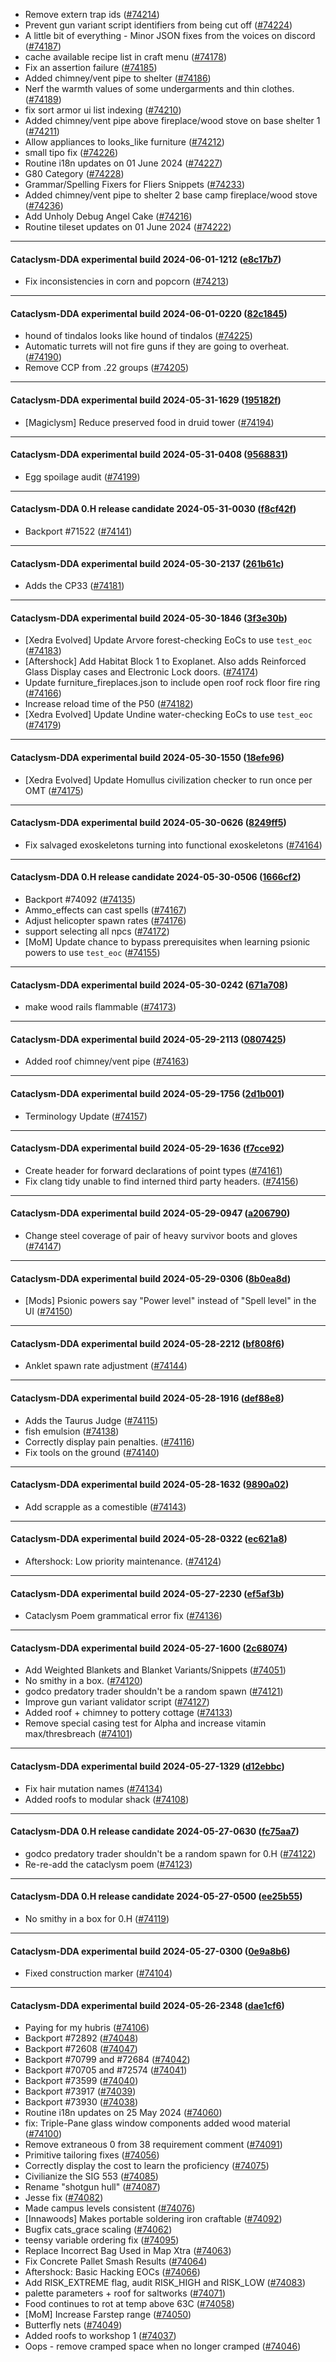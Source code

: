 * Remove extern trap ids ([#74214](https://github.com/CleverRaven/Cataclysm-DDA/pull/74214))
* Prevent gun variant script identifiers from being cut off ([#74224](https://github.com/CleverRaven/Cataclysm-DDA/pull/74224))
* A little bit of everything - Minor JSON fixes from the voices on discord ([#74187](https://github.com/CleverRaven/Cataclysm-DDA/pull/74187))
* cache available recipe list in craft menu ([#74178](https://github.com/CleverRaven/Cataclysm-DDA/pull/74178))
* Fix an assertion failure ([#74185](https://github.com/CleverRaven/Cataclysm-DDA/pull/74185))
* Added chimney/vent pipe to shelter ([#74186](https://github.com/CleverRaven/Cataclysm-DDA/pull/74186))
* Nerf the warmth values of some undergarments and thin clothes. ([#74189](https://github.com/CleverRaven/Cataclysm-DDA/pull/74189))
* fix sort armor ui list indexing ([#74210](https://github.com/CleverRaven/Cataclysm-DDA/pull/74210))
* Added chimney/vent pipe above fireplace/wood stove on base shelter 1 ([#74211](https://github.com/CleverRaven/Cataclysm-DDA/pull/74211))
* Allow appliances to looks_like furniture ([#74212](https://github.com/CleverRaven/Cataclysm-DDA/pull/74212))
* small tipo fix ([#74226](https://github.com/CleverRaven/Cataclysm-DDA/pull/74226))
* Routine i18n updates on 01 June 2024 ([#74227](https://github.com/CleverRaven/Cataclysm-DDA/pull/74227))
* G80 Category ([#74228](https://github.com/CleverRaven/Cataclysm-DDA/pull/74228))
* Grammar/Spelling Fixers for Fliers Snippets ([#74233](https://github.com/CleverRaven/Cataclysm-DDA/pull/74233))
* Added chimney/vent pipe to shelter 2 base camp fireplace/wood stove ([#74236](https://github.com/CleverRaven/Cataclysm-DDA/pull/74236))
* Add Unholy Debug Angel Cake ([#74216](https://github.com/CleverRaven/Cataclysm-DDA/pull/74216))
* Routine tileset updates on 01 June 2024 ([#74222](https://github.com/CleverRaven/Cataclysm-DDA/pull/74222))

---

#### Cataclysm-DDA experimental build 2024-06-01-1212 ([e8c17b7](https://github.com/CleverRaven/Cataclysm-DDA/releases/tag/cdda-experimental-2024-06-01-1212))

* Fix inconsistencies in corn and popcorn ([#74213](https://github.com/CleverRaven/Cataclysm-DDA/pull/74213))

---

#### Cataclysm-DDA experimental build 2024-06-01-0220 ([82c1845](https://github.com/CleverRaven/Cataclysm-DDA/releases/tag/cdda-experimental-2024-06-01-0220))

* hound of tindalos looks like hound of tindalos ([#74225](https://github.com/CleverRaven/Cataclysm-DDA/pull/74225))
* Automatic turrets will not fire guns if they are going to overheat. ([#74190](https://github.com/CleverRaven/Cataclysm-DDA/pull/74190))
* Remove CCP from .22 groups ([#74205](https://github.com/CleverRaven/Cataclysm-DDA/pull/74205))

---

#### Cataclysm-DDA experimental build 2024-05-31-1629 ([195182f](https://github.com/CleverRaven/Cataclysm-DDA/releases/tag/cdda-experimental-2024-05-31-1629))

* [Magiclysm] Reduce preserved food in druid tower ([#74194](https://github.com/CleverRaven/Cataclysm-DDA/pull/74194))

---

#### Cataclysm-DDA experimental build 2024-05-31-0408 ([9568831](https://github.com/CleverRaven/Cataclysm-DDA/releases/tag/cdda-experimental-2024-05-31-0408))

* Egg spoilage audit ([#74199](https://github.com/CleverRaven/Cataclysm-DDA/pull/74199))

---

#### Cataclysm-DDA 0.H release candidate 2024-05-31-0030 ([f8cf42f](https://github.com/CleverRaven/Cataclysm-DDA/releases/tag/cdda-0.H-2024-05-31-0030))

* Backport #71522 ([#74141](https://github.com/CleverRaven/Cataclysm-DDA/pull/74141))

---

#### Cataclysm-DDA experimental build 2024-05-30-2137 ([261b61c](https://github.com/CleverRaven/Cataclysm-DDA/releases/tag/cdda-experimental-2024-05-30-2137))

* Adds the CP33 ([#74181](https://github.com/CleverRaven/Cataclysm-DDA/pull/74181))

---

#### Cataclysm-DDA experimental build 2024-05-30-1846 ([3f3e30b](https://github.com/CleverRaven/Cataclysm-DDA/releases/tag/cdda-experimental-2024-05-30-1846))

* [Xedra Evolved] Update Arvore forest-checking EoCs to use `test_eoc` ([#74183](https://github.com/CleverRaven/Cataclysm-DDA/pull/74183))
* [Aftershock] Add Habitat Block 1 to Exoplanet. Also adds Reinforced Glass Display cases and Electronic Lock doors. ([#74174](https://github.com/CleverRaven/Cataclysm-DDA/pull/74174))
* Update furniture_fireplaces.json to include open roof rock floor fire ring ([#74166](https://github.com/CleverRaven/Cataclysm-DDA/pull/74166))
* Increase reload time of the P50 ([#74182](https://github.com/CleverRaven/Cataclysm-DDA/pull/74182))
* [Xedra Evolved] Update Undine water-checking EoCs to use `test_eoc` ([#74179](https://github.com/CleverRaven/Cataclysm-DDA/pull/74179))

---

#### Cataclysm-DDA experimental build 2024-05-30-1550 ([18efe96](https://github.com/CleverRaven/Cataclysm-DDA/releases/tag/cdda-experimental-2024-05-30-1550))

* [Xedra Evolved] Update Homullus civilization checker to run once per OMT ([#74175](https://github.com/CleverRaven/Cataclysm-DDA/pull/74175))

---

#### Cataclysm-DDA experimental build 2024-05-30-0626 ([8249ff5](https://github.com/CleverRaven/Cataclysm-DDA/releases/tag/cdda-experimental-2024-05-30-0626))

* Fix salvaged exoskeletons turning into functional exoskeletons ([#74164](https://github.com/CleverRaven/Cataclysm-DDA/pull/74164))

---

#### Cataclysm-DDA 0.H release candidate 2024-05-30-0506 ([1666cf2](https://github.com/CleverRaven/Cataclysm-DDA/releases/tag/cdda-0.H-2024-05-30-0506))

* Backport #74092 ([#74135](https://github.com/CleverRaven/Cataclysm-DDA/pull/74135))
* Ammo_effects can cast spells ([#74167](https://github.com/CleverRaven/Cataclysm-DDA/pull/74167))
* Adjust helicopter spawn rates ([#74176](https://github.com/CleverRaven/Cataclysm-DDA/pull/74176))
* support selecting all npcs ([#74172](https://github.com/CleverRaven/Cataclysm-DDA/pull/74172))
* [MoM] Update chance to bypass prerequisites when learning psionic powers to use `test_eoc` ([#74155](https://github.com/CleverRaven/Cataclysm-DDA/pull/74155))

---

#### Cataclysm-DDA experimental build 2024-05-30-0242 ([671a708](https://github.com/CleverRaven/Cataclysm-DDA/releases/tag/cdda-experimental-2024-05-30-0242))

* make wood rails flammable ([#74173](https://github.com/CleverRaven/Cataclysm-DDA/pull/74173))

---

#### Cataclysm-DDA experimental build 2024-05-29-2113 ([0807425](https://github.com/CleverRaven/Cataclysm-DDA/releases/tag/cdda-experimental-2024-05-29-2113))

* Added roof chimney/vent pipe ([#74163](https://github.com/CleverRaven/Cataclysm-DDA/pull/74163))

---

#### Cataclysm-DDA experimental build 2024-05-29-1756 ([2d1b001](https://github.com/CleverRaven/Cataclysm-DDA/releases/tag/cdda-experimental-2024-05-29-1756))

* Terminology Update ([#74157](https://github.com/CleverRaven/Cataclysm-DDA/pull/74157))

---

#### Cataclysm-DDA experimental build 2024-05-29-1636 ([f7cce92](https://github.com/CleverRaven/Cataclysm-DDA/releases/tag/cdda-experimental-2024-05-29-1636))

* Create header for forward declarations of point types ([#74161](https://github.com/CleverRaven/Cataclysm-DDA/pull/74161))
* Fix clang tidy unable to find interned third party headers. ([#74156](https://github.com/CleverRaven/Cataclysm-DDA/pull/74156))

---

#### Cataclysm-DDA experimental build 2024-05-29-0947 ([a206790](https://github.com/CleverRaven/Cataclysm-DDA/releases/tag/cdda-experimental-2024-05-29-0947))

* Change steel coverage of pair of heavy survivor boots and gloves ([#74147](https://github.com/CleverRaven/Cataclysm-DDA/pull/74147))

---

#### Cataclysm-DDA experimental build 2024-05-29-0306 ([8b0ea8d](https://github.com/CleverRaven/Cataclysm-DDA/releases/tag/cdda-experimental-2024-05-29-0306))

* [Mods] Psionic powers say "Power level" instead of "Spell level" in the UI ([#74150](https://github.com/CleverRaven/Cataclysm-DDA/pull/74150))

---

#### Cataclysm-DDA experimental build 2024-05-28-2212 ([bf808f6](https://github.com/CleverRaven/Cataclysm-DDA/releases/tag/cdda-experimental-2024-05-28-2212))

* Anklet spawn rate adjustment ([#74144](https://github.com/CleverRaven/Cataclysm-DDA/pull/74144))

---

#### Cataclysm-DDA experimental build 2024-05-28-1916 ([def88e8](https://github.com/CleverRaven/Cataclysm-DDA/releases/tag/cdda-experimental-2024-05-28-1916))

* Adds the Taurus Judge ([#74115](https://github.com/CleverRaven/Cataclysm-DDA/pull/74115))
* fish emulsion ([#74138](https://github.com/CleverRaven/Cataclysm-DDA/pull/74138))
* Correctly display pain penalties. ([#74116](https://github.com/CleverRaven/Cataclysm-DDA/pull/74116))
* Fix tools on the ground ([#74140](https://github.com/CleverRaven/Cataclysm-DDA/pull/74140))

---

#### Cataclysm-DDA experimental build 2024-05-28-1632 ([9890a02](https://github.com/CleverRaven/Cataclysm-DDA/releases/tag/cdda-experimental-2024-05-28-1632))

* Add scrapple as a comestible ([#74143](https://github.com/CleverRaven/Cataclysm-DDA/pull/74143))

---

#### Cataclysm-DDA experimental build 2024-05-28-0322 ([ec621a8](https://github.com/CleverRaven/Cataclysm-DDA/releases/tag/cdda-experimental-2024-05-28-0322))

* Aftershock: Low priority maintenance. ([#74124](https://github.com/CleverRaven/Cataclysm-DDA/pull/74124))

---

#### Cataclysm-DDA experimental build 2024-05-27-2230 ([ef5af3b](https://github.com/CleverRaven/Cataclysm-DDA/releases/tag/cdda-experimental-2024-05-27-2230))

* Cataclysm Poem grammatical error fix ([#74136](https://github.com/CleverRaven/Cataclysm-DDA/pull/74136))

---

#### Cataclysm-DDA experimental build 2024-05-27-1600 ([2c68074](https://github.com/CleverRaven/Cataclysm-DDA/releases/tag/cdda-experimental-2024-05-27-1600))

* Add Weighted Blankets and Blanket Variants/Snippets ([#74051](https://github.com/CleverRaven/Cataclysm-DDA/pull/74051))
* No smithy in a box. ([#74120](https://github.com/CleverRaven/Cataclysm-DDA/pull/74120))
* godco predatory trader shouldn't be a random spawn ([#74121](https://github.com/CleverRaven/Cataclysm-DDA/pull/74121))
* Improve gun variant validator script ([#74127](https://github.com/CleverRaven/Cataclysm-DDA/pull/74127))
* Added roof + chimney to pottery cottage ([#74133](https://github.com/CleverRaven/Cataclysm-DDA/pull/74133))
* Remove special casing test for Alpha and increase vitamin max/thresbreach ([#74101](https://github.com/CleverRaven/Cataclysm-DDA/pull/74101))

---

#### Cataclysm-DDA experimental build 2024-05-27-1329 ([d12ebbc](https://github.com/CleverRaven/Cataclysm-DDA/releases/tag/cdda-experimental-2024-05-27-1329))

* Fix hair mutation names ([#74134](https://github.com/CleverRaven/Cataclysm-DDA/pull/74134))
* Added roofs to modular shack ([#74108](https://github.com/CleverRaven/Cataclysm-DDA/pull/74108))

---

#### Cataclysm-DDA 0.H release candidate 2024-05-27-0630 ([fc75aa7](https://github.com/CleverRaven/Cataclysm-DDA/releases/tag/cdda-0.H-2024-05-27-0630))

* godco predatory trader shouldn't be a random spawn for 0.H ([#74122](https://github.com/CleverRaven/Cataclysm-DDA/pull/74122))
* Re-re-add the cataclysm poem ([#74123](https://github.com/CleverRaven/Cataclysm-DDA/pull/74123))

---

#### Cataclysm-DDA 0.H release candidate 2024-05-27-0500 ([ee25b55](https://github.com/CleverRaven/Cataclysm-DDA/releases/tag/cdda-0.H-2024-05-27-0500))

* No smithy in a box for 0.H ([#74119](https://github.com/CleverRaven/Cataclysm-DDA/pull/74119))

---

#### Cataclysm-DDA experimental build 2024-05-27-0300 ([0e9a8b6](https://github.com/CleverRaven/Cataclysm-DDA/releases/tag/cdda-experimental-2024-05-27-0300))

* Fixed construction marker ([#74104](https://github.com/CleverRaven/Cataclysm-DDA/pull/74104))

---

#### Cataclysm-DDA experimental build 2024-05-26-2348 ([dae1cf6](https://github.com/CleverRaven/Cataclysm-DDA/releases/tag/cdda-experimental-2024-05-26-2348))

* Paying for my hubris ([#74106](https://github.com/CleverRaven/Cataclysm-DDA/pull/74106))
* Backport #72892 ([#74048](https://github.com/CleverRaven/Cataclysm-DDA/pull/74048))
* Backport #72608 ([#74047](https://github.com/CleverRaven/Cataclysm-DDA/pull/74047))
* Backport #70799 and #72684 ([#74042](https://github.com/CleverRaven/Cataclysm-DDA/pull/74042))
* Backport #70705 and #72574 ([#74041](https://github.com/CleverRaven/Cataclysm-DDA/pull/74041))
* Backport #73599 ([#74040](https://github.com/CleverRaven/Cataclysm-DDA/pull/74040))
* Backport #73917 ([#74039](https://github.com/CleverRaven/Cataclysm-DDA/pull/74039))
* Backport #73930 ([#74038](https://github.com/CleverRaven/Cataclysm-DDA/pull/74038))
* Routine i18n updates on 25 May 2024 ([#74060](https://github.com/CleverRaven/Cataclysm-DDA/pull/74060))
* fix: Triple-Pane glass window components added wood material ([#74100](https://github.com/CleverRaven/Cataclysm-DDA/pull/74100))
* Remove extraneous 0 from 38 requirement comment ([#74091](https://github.com/CleverRaven/Cataclysm-DDA/pull/74091))
* Primitive tailoring fixes ([#74056](https://github.com/CleverRaven/Cataclysm-DDA/pull/74056))
* Correctly display the cost to learn the proficiency ([#74075](https://github.com/CleverRaven/Cataclysm-DDA/pull/74075))
* Civilianize the SIG 553 ([#74085](https://github.com/CleverRaven/Cataclysm-DDA/pull/74085))
* Rename "shotgun hull" ([#74087](https://github.com/CleverRaven/Cataclysm-DDA/pull/74087))
* Jesse fix ([#74082](https://github.com/CleverRaven/Cataclysm-DDA/pull/74082))
* Made campus levels consistent ([#74076](https://github.com/CleverRaven/Cataclysm-DDA/pull/74076))
* [Innawoods] Makes portable soldering iron craftable ([#74092](https://github.com/CleverRaven/Cataclysm-DDA/pull/74092))
* Bugfix cats_grace scaling ([#74062](https://github.com/CleverRaven/Cataclysm-DDA/pull/74062))
* teensy variable ordering fix ([#74095](https://github.com/CleverRaven/Cataclysm-DDA/pull/74095))
* Replace Incorrect Bag Used in Map Xtra ([#74063](https://github.com/CleverRaven/Cataclysm-DDA/pull/74063))
* Fix Concrete Pallet Smash Results ([#74064](https://github.com/CleverRaven/Cataclysm-DDA/pull/74064))
* Aftershock: Basic Hacking EOCs ([#74066](https://github.com/CleverRaven/Cataclysm-DDA/pull/74066))
* Add RISK_EXTREME flag, audit RISK_HIGH and RISK_LOW ([#74083](https://github.com/CleverRaven/Cataclysm-DDA/pull/74083))
* palette parameters + roof for saltworks ([#74071](https://github.com/CleverRaven/Cataclysm-DDA/pull/74071))
* Food continues to rot at temp above 63C ([#74058](https://github.com/CleverRaven/Cataclysm-DDA/pull/74058))
* [MoM] Increase Farstep range ([#74050](https://github.com/CleverRaven/Cataclysm-DDA/pull/74050))
* Butterfly nets ([#74049](https://github.com/CleverRaven/Cataclysm-DDA/pull/74049))
* Added roofs to workshop 1 ([#74037](https://github.com/CleverRaven/Cataclysm-DDA/pull/74037))
* Oops - remove cramped space when no longer cramped ([#74046](https://github.com/CleverRaven/Cataclysm-DDA/pull/74046))
